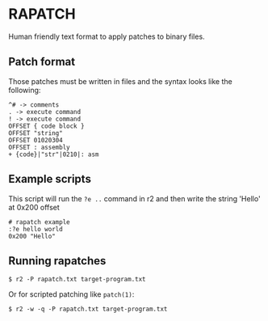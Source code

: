 RAPATCH
=======

Human friendly text format to apply patches to binary files.

Patch format
------------

Those patches must be written in files and the syntax looks like the following:

```
^# -> comments
. -> execute command
! -> execute command
OFFSET { code block }
OFFSET "string"
OFFSET 01020304
OFFSET : assembly
+ {code}|"str"|0210|: asm
```

Example scripts
---------------
This script will run the `?e ..` command in r2 and then write the string 'Hello' at 0x200 offset
```
# rapatch example
:?e hello world
0x200 "Hello"
```

Running rapatches
-----------------

	$ r2 -P rapatch.txt target-program.txt

Or for scripted patching like `patch(1)`:

	$ r2 -w -q -P rapatch.txt target-program.txt
